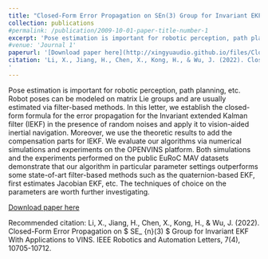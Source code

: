 ```yaml
---
title: "Closed-Form Error Propagation on SEn(3) Group for Invariant EKF With Applications to VINS"
collection: publications
#permalink: /publication/2009-10-01-paper-title-number-1
excerpt: 'Pose estimation is important for robotic perception, path planning, etc. Robot poses can be modeled on matrix Lie groups and are usually estimated via filter-based methods. In this letter, we establish the closed-form formula for the error propagation for the Invariant extended Kalman filter (IEKF) in the presence of random noises and apply it to vision-aided inertial navigation. Moreover, we use the theoretic results to add the compensation parts for IEKF. We evaluate our algorithms via numerical simulations and experiments on the OPENVINS platform. Both simulations and the experiments performed on the public EuRoC MAV datasets demonstrate that our algorithm in particular parameter settings outperforms some state-of-art filter-based methods such as the quaternion-based EKF, first estimates Jacobian EKF, etc. The techniques of choice on the parameters are worth further investigating.'
#venue: 'Journal 1'
paperurl: '[Download paper here](http://xingyuaudio.github.io/files/Closed-Form_Error_Propagation_on_SE_n3_Group_for_Invariant_EKF_With_Applications_to_VINS.pdf)'
citation: 'Li, X., Jiang, H., Chen, X., Kong, H., & Wu, J. (2022). Closed-Form Error Propagation on $ SE_ {n}(3) $ Group for Invariant EKF With Applications to VINS. IEEE Robotics and Automation Letters, 7(4), 10705-10712.
'
---
```

Pose estimation is important for robotic perception, path planning, etc. Robot poses can be modeled on matrix Lie groups and are usually estimated via filter-based methods. In this letter, we establish the closed-form formula for the error propagation for the Invariant extended Kalman filter (IEKF) in the presence of random noises and apply it to vision-aided inertial navigation. Moreover, we use the theoretic results to add the compensation parts for IEKF. We evaluate our algorithms via numerical simulations and experiments on the OPENVINS platform. Both simulations and the experiments performed on the public EuRoC MAV datasets demonstrate that our algorithm in particular parameter settings outperforms some state-of-art filter-based methods such as the quaternion-based EKF, first estimates Jacobian EKF, etc. The techniques of choice on the parameters are worth further investigating.

[Download paper here](http://xingyuaudio.github.io/files/Closed-Form_Error_Propagation_on_SE_n3_Group_for_Invariant_EKF_With_Applications_to_VINS.pdf)

Recommended citation: Li, X., Jiang, H., Chen, X., Kong, H., & Wu, J. (2022). Closed-Form Error Propagation on $ SE_ {n}(3) $ Group for Invariant EKF With Applications to VINS. IEEE Robotics and Automation Letters, 7(4), 10705-10712.
